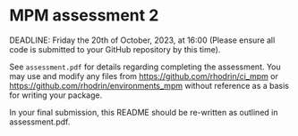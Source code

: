 # MPM assessment 2

DEADLINE: Friday the 20th of October, 2023, at 16:00 (Please ensure all code is submitted to your GitHub repository by this time).

See `assessment.pdf` for details regarding completing the assessment. You may use and modify any files from https://github.com/rhodrin/ci_mpm or https://github.com/rhodrin/environments_mpm without reference as a basis for writing your package.

In your final submission, this README should be re-written as outlined in assessment.pdf.
